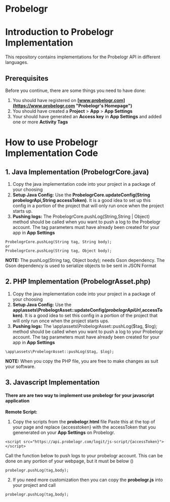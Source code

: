 # Probelogr

# Introduction to Probelogr Implementation

This repository contains implementations for the Probelogr API in different languages.

## Prerequisites
Before you continue, there are some things you need to have done:
1. You should have registered on __[www.probelogr.com](https://www.probelogr.com "Probelogr's Homepage")__
2. You should have created a __Project__ > __App__ > __App Settings__
3. Your should have generated an __Access key__ in __App Settings__ and added one or more __Activity Tags__


# How to use Probelogr Implementation Code

## 1. Java Implementation (ProbelogrCore.java)
1.  Copy the java implementation code into your project in a package of your choosing
2.  __Setup Java Config:__ Use the __ProbelogrCore.updateConfig(String probelogrApi,String accessToken)__. It is a good idea to set up this config in a portion of the project that will only run once when the project starts up.
3. __Pushing logs:__ The ProbelogrCore.pushLog(String,String | Object) method should be called when you want to push a log to the Probelogr account. The tag parameters must have already been created for your app in __App Settings__
```
ProbelogrCore.pushLog(String tag, String body);
or
ProbelogrCore.pushLog(String tag, Object body);
```
__NOTE:__ The pushLog(String tag, Object body); needs Gson dependency.
The Gson dependency is used to serialize objects to be sent in JSON Format

  
  
## 2. PHP Implementation (ProbelogrAsset.php)
1.  Copy the java implementation code into your project in a package of your choosing
2.  __Setup Java Config:__ Use the __app\assets\ProbelogrAsset::updateConfig($probelogrApiUrl,$accessToken)__. It is a good idea to set this config in a portion of the project that will only run once when the project starts ups.
3. __Pushing logs:__ The \app\assets\ProbelogrAsset::pushLog($tag, $log); method should be called when you want to push a log to your Probelogr account.
The tag parameters must have already been created for your app in __App Settings__
```
\app\assets\ProbelogrAsset::pushLog($tag, $log);
```
__NOTE:__ When you copy the PHP file, you are free to make changes as suit your software.

## 3. Javascript Implementation
#### There are are two way to implement use probelogr for your javascript application
__Remote Script:__
1. Copy the scripts from the __probelogr.html__ file
Paste this at the top of your page and replace {accesstoken} with the accessToken that you genenerated
on your __App Settings__ on Probelogr.
```
<script src="https://api.probelogr.com/logit/js-script/{accessToken}"></script>
```
Call the function below to push logs to your probelogr account.
This can be done on any portion of your webpage, but it must be below (<script src="https://api.probelogr.com/logit/js-script/{accessToken}"></script>)
```
probelogr.pushLog(tag,body);
```

2. If you need more customization then you can copy the __probelogr.js__ into your project and call 
```
probelogr.pushLog(tag,body);
```
